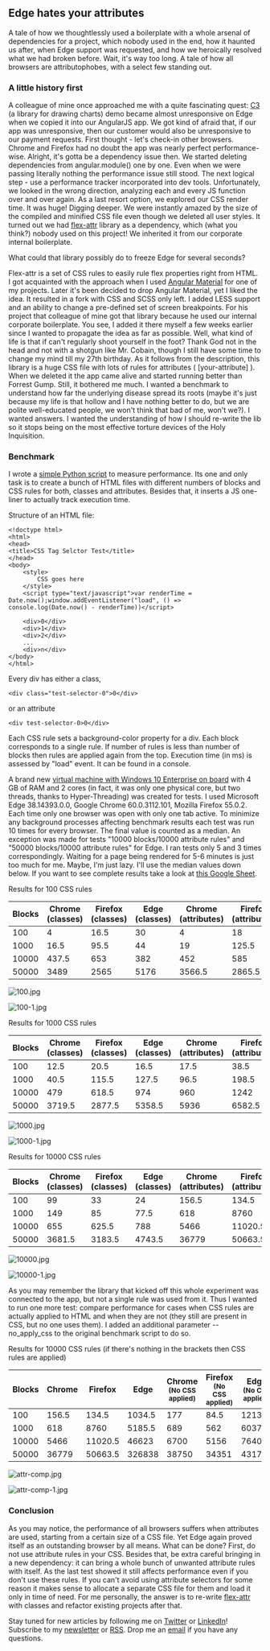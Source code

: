 ## Edge hates your attributes


A tale of how we thoughtlessly used a boilerplate with a whole arsenal of dependencies for a project, which nobody used in the end, how it haunted us after, when Edge support was requested, and how we heroically resolved what we had broken before. 
Wait, it's way too long.
A tale of how all browsers are attributophobes, with a select few standing out.

###  A little history first

A colleague of mine once approached me with a quite fascinating quest: [C3](http://c3js.org/) (a library for drawing charts) demo became almost unresponsive on Edge when we copied it into our AngularJS app. We got kind of afraid that, if our app was unresponsive, then our customer would also be unresponsive to our payment requests.
First thought - let's check-in other browsers. Chrome and Firefox had no doubt the app was nearly perfect performance-wise.
Alright, it's gotta be a dependency issue then. We started deleting dependencies from angular.module() one by one. Even when we were passing literally nothing the performance issue still stood.
The next logical step - use a performance tracker incorporated into dev tools. Unfortunately, we looked in the wrong direction, analyzing each and every JS function over and over again. As a last resort option, we explored our CSS render time. It was huge! Digging deeper. We were instantly amazed by the size of the compiled and minified CSS file even though we deleted all user styles. It turned out we had [flex-attr](https://github.com/aigoncharov/flex-attr) library as a dependency, which (what you think?) nobody used on this project! We inherited it from our corporate internal boilerplate.

What could that library possibly do to freeze Edge for several seconds?

Flex-attr is a set of CSS rules to easily rule flex properties right from HTML. I got acquainted with the approach when I used [Angular Material](https://github.com/angular/material) for one of my projects. Later it's been decided to drop Angular Material, yet I liked the idea. It resulted in a fork with CSS and SCSS only left. I added LESS support and an ability to change a pre-defined set of screen breakpoints.
For his project that colleague of mine got that library because he used our internal corporate boilerplate. You see, I added it there myself a few weeks earlier since I wanted to propagate the idea as far as possible. Well, what kind of life is that if can't regularly shoot yourself in the foot? Thank God not in the head and not with a shotgun like Mr. Cobain, though I still have some time to change my mind till my 27th birthday.
As it follows from the description, this library is a huge CSS file with lots of rules for attributes ( [your-attribute] ). When we deleted it the app came alive and started running better than Forrest Gump. Still, it bothered me much. I wanted a benchmark to understand how far the underlying disease spread its roots (maybe it's just because my life is that hollow and I have nothing better to do, but we are polite well-educated people, we won't think that bad of me, won't we?). I wanted answers. I wanted the understanding of how I should re-write the lib so it stops being on the most effective torture devices of the Holy Inquisition.

### Benchmark

I wrote a [simple Python script](https://github.com/aigoncharov/css-attribute-selector-performance-test) to measure performance. Its one and only task is to create a bunch of HTML files with different numbers of blocks and CSS rules for both, classes and attributes. Besides that, it inserts a JS one-liner to actually track execution time.

Structure of an HTML file:
```
<!doctype html>
<html>
<head>
<title>CSS Tag Selctor Test</title>
</head>
<body>
    <style>
        CSS goes here
    </style>
    <script type="text/javascript">var renderTime = Date.now();window.addEventListener("load", () => console.log(Date.now() - renderTime))</script>

    <div>0</div>
    <div>1</div>
    <div>2</div>
    ...
    <div>n</div>
</body>
</html>

```
Every div has either a class,
```
<div class="test-selector-0">0</div>
```
or an attribute
```
<div test-selector-0>0</div>
```
Each CSS rule sets a background-color property for a div. Each block corresponds to a single rule. If number of rules is less than number of blocks then rules are applied again from the top. Execution time (in ms) is assessed by "load" event. It can be found in a console.

A brand new [virtual machine with Windows 10 Enterprise on board](https://developer.microsoft.com/en-us/windows/downloads/virtual-machines) with 4 GB of RAM and 2 cores (in fact, it was only one physical core, but two threads, thanks to Hyper-Threading) was created for tests. I used Microsoft Edge 38.14393.0.0, Google Chrome 60.0.3112.101, Mozilla Firefox 55.0.2. Each time only one browser was open with only one tab active. To minimize any background processes affecting benchmark results each test was run 10 times for every browser. The final value is counted as a median. An exception was made for tests "10000 blocks/10000 attribute rules" and "50000 blocks/10000 attribute rules" for Edge. I ran tests only 5 and 3 times correspondingly. Waiting for a page being rendered for 5-6 minutes is just too much for me. Maybe, I'm just lazy. I'll use the median values down below. If you want to see complete results take a look at [this Google Sheet](https://docs.google.com/spreadsheets/d/1X9qwPK6quxyFk-6Xz1BGt3h2ei6xUDkgTVfkv8-zlXk/edit?usp=sharing). 

Results for 100 CSS rules

| Blocks | Chrome<br>(classes) | Firefox<br>(classes) | Edge<br>(classes) | Chrome<br>(attributes) | Firefox<br>(attributes) | Edge<br>(attributes) |
|  ------ | ------ | ------ | ------ | ------ | ------ | ------ |
|  100 | 4 | 16.5 | 30 | 4 | 18 | 23.5 |
|  1000 | 16.5 | 95.5 | 44 | 19 | 125.5 | 139.5 |
|  10000 | 437.5 | 653 | 382 | 452 | 585 | 1338.5 |
|  50000 | 3489 | 2565 | 5176 | 3566.5 | 2865.5 | 7061 |

![100.jpg](https://cdn.hashnode.com/res/hashnode/image/upload/v1599296125978/71Dh3DezG.jpeg)

![100-1.jpg](https://cdn.hashnode.com/res/hashnode/image/upload/v1599296133653/Xd4zcoVrJ.jpeg)

Results for 1000 CSS rules

| Blocks | Chrome<br>(classes) | Firefox<br>(classes) | Edge<br>(classes) | Chrome<br>(attributes) | Firefox<br>(attributes) | Edge<br>(attributes) |
|  ------ | ------ | ------ | ------ | ------ | ------ | ------ |
|  100 | 12.5 | 20.5 | 16.5 | 17.5 | 38.5 | 128 |
|  1000 | 40.5 | 115.5 | 127.5 | 96.5 | 198.5 | 647.5 |
|  10000 | 479 | 618.5 | 974 | 960 | 1242 | 4578 |
|  50000 | 3719.5 | 2877.5 | 5358.5 | 5936 | 6582.5 | 26597.5 |

![1000.jpg](https://cdn.hashnode.com/res/hashnode/image/upload/v1599296145527/z9BQT5YkZ.jpeg)

![1000-1.jpg](https://cdn.hashnode.com/res/hashnode/image/upload/v1599296153482/Hq4mdJbPi.jpeg)

Results for 10000 CSS rules

| Blocks | Chrome<br>(classes) | Firefox<br>(classes) | Edge<br>(classes) | Chrome<br>(attributes) | Firefox<br>(attributes) | Edge<br>(attributes) |
|  ------ | ------ | ------ | ------ | ------ | ------ | ------ |
|  100 | 99 | 33 | 24 | 156.5 | 134.5 | 1034.5 |
|  1000 | 149 | 85 | 77.5 | 618 | 8760 | 5185.5 |
|  10000 | 655 | 625.5 | 788 | 5466 | 11020.5 | 46623 |
|  50000 | 3681.5 | 3183.5 | 4743.5 | 36779 | 50663.5 | 326838 |

![10000.jpg](https://cdn.hashnode.com/res/hashnode/image/upload/v1599296159986/VI18yqmc8.jpeg)

![10000-1.jpg](https://cdn.hashnode.com/res/hashnode/image/upload/v1599296165549/AcClLybrk.jpeg)

As you may remember the library that kicked off this whole experiment was connected to the app, but not a single rule was used from it. Thus I wanted to run one more test: compare performance for cases when CSS rules are actually applied to HTML and when they are not (they still are present in CSS, but no one uses them). I added an additional parameter --no_apply_css to the original benchmark script to do so.

Results for 10000 CSS rules (if there's nothing in the brackets then CSS rules are applied)

| Blocks | Chrome | Firefox | Edge | Chrome<br><sub>(No CSS applied)</sub> | Firefox<br><sub>(No CSS applied)</sub> | Edge<br><sub>(No CSS applied)</sub> |
|  ------ | ------ | ------ | ------ | ------ | ------ | ------ |
|  100 | 156.5 | 134.5 | 1034.5 | 177 | 84.5 | 1213.5 |
|  1000 | 618 | 8760 | 5185.5 | 689 | 562 | 6037 |
|  10000 | 5466 | 11020.5 | 46623 | 6700 | 5156 | 76401 |
|  50000 | 36779 | 50663.5 | 326838 | 38750 | 34351 | 431700 |

![attr-comp.jpg](https://cdn.hashnode.com/res/hashnode/image/upload/v1599296180304/XDGtWys_c.jpeg)

![attr-comp-1.jpg](https://cdn.hashnode.com/res/hashnode/image/upload/v1599296186126/JeBUx-u22.jpeg)

### Conclusion

As you may notice, the performance of all browsers suffers when attributes are used, starting from a certain size of a CSS file. Yet Edge again proved itself as an outstanding browser by all means. What can be done? First, do not use attribute rules in your CSS. Besides that, be extra careful bringing in a new dependency: it can bring a whole bunch of unwanted attribute rules with itself. As the last test showed it still affects performance even if you don't use these rules. If you can't avoid using attribute selectors for some reason it makes sense to allocate a separate CSS file for them and load it only in time of need. For me personally, the answer is to re-write [flex-attr](https://github.com/aigoncharov/flex-attr) with classes and refactor existing projects after that.

Stay tuned for new articles by following me on [Twitter](https://twitter.com/ai_goncharov) or [LinkedIn](https://www.linkedin.com/in/aigoncharov/)! Subscribe to my [newsletter](https://blog.goncharov.page/) or [RSS](https://blog.goncharov.page/rss.xml). Drop me an [email](mailto:andrey@goncharov.page) if you have any questions.